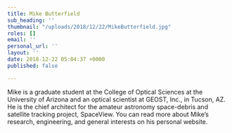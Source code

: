 ```yaml
---
title: Mike Butterfield
sub_heading: ''
thumbnail: "/uploads/2018/12/22/MikeButterfield.jpg"
roles: []
email: ''
personal_url: ''
layout: ''
date: 2018-12-22 05:04:37 +0000
published: false

---
```

Mike is a graduate student at the College of Optical Sciences at the University of Arizona and an optical scientist at GEOST, Inc., in Tucson, AZ. He is the chief architect for the amateur astronomy space-debris and satellite tracking project, SpaceView. You can read more about Mike’s research, engineering, and general interests on his personal website.